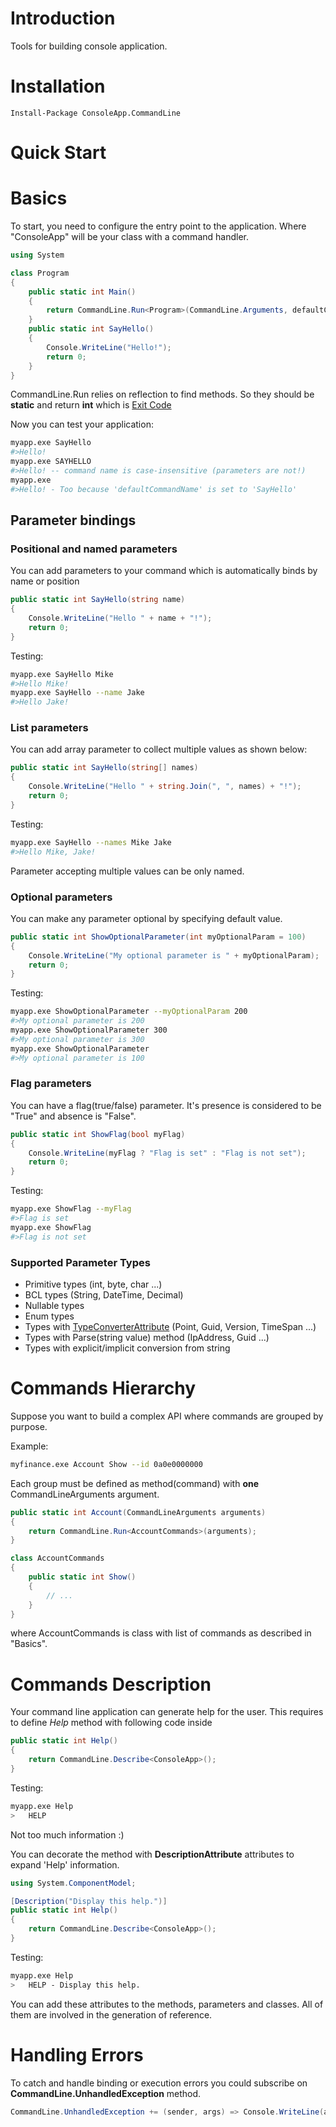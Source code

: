 Introduction
============
Tools for building console application.

Installation
============
```
Install-Package ConsoleApp.CommandLine
```

Quick Start
============
# Basics
To start, you need to configure the entry point to the application. Where "ConsoleApp" will be your class with a command handler.
```csharp
using System

class Program
{
	public static int Main()
	{
		return CommandLine.Run<Program>(CommandLine.Arguments, defaultCommandName: "SayHello")
	}	
	public static int SayHello()
	{
		Console.WriteLine("Hello!");
		return 0;
	}
}
```
CommandLine.Run relies on reflection to find methods. So they should be **static** and return **int** which is [Exit Code](https://en.wikipedia.org/wiki/Exit_status)

Now you can test your application:
```bash
myapp.exe SayHello 
#>Hello!
myapp.exe SAYHELLO
#>Hello! -- command name is case-insensitive (parameters are not!)
myapp.exe 
#>Hello! - Too because 'defaultCommandName' is set to 'SayHello'
```
## Parameter bindings
### Positional and named parameters
You can add parameters to your command which is automatically binds by name or position
```csharp
public static int SayHello(string name)
{
	Console.WriteLine("Hello " + name + "!");
	return 0;
}
```
Testing:
```bash
myapp.exe SayHello Mike 
#>Hello Mike!
myapp.exe SayHello --name Jake
#>Hello Jake!
```

### List  parameters
You can add array parameter to collect multiple values as shown below:
```csharp
public static int SayHello(string[] names)
{
	Console.WriteLine("Hello " + string.Join(", ", names) + "!");
	return 0;
}
```
Testing:
```bash
myapp.exe SayHello --names Mike Jake
#>Hello Mike, Jake!
```
Parameter accepting multiple values can be only named.

### Optional parameters
You can make any parameter optional by specifying default value.
```csharp
public static int ShowOptionalParameter(int myOptionalParam = 100)
{
	Console.WriteLine("My optional parameter is " + myOptionalParam);
	return 0;
}
```
Testing:
```bash
myapp.exe ShowOptionalParameter --myOptionalParam 200
#>My optional parameter is 200
myapp.exe ShowOptionalParameter 300
#>My optional parameter is 300
myapp.exe ShowOptionalParameter
#>My optional parameter is 100
```

### Flag parameters
You can have a flag(true/false) parameter. It's presence is considered to be "True" and absence is "False".
```csharp
public static int ShowFlag(bool myFlag)
{
	Console.WriteLine(myFlag ? "Flag is set" : "Flag is not set");
	return 0;
}
```
Testing:
```bash
myapp.exe ShowFlag --myFlag
#>Flag is set
myapp.exe ShowFlag
#>Flag is not set
```
### Supported Parameter Types
* Primitive types (int, byte, char ...)
* BCL types (String, DateTime, Decimal)
* Nullable types
* Enum types
* Types with [TypeConverterAttribute](https://msdn.microsoft.com/en-us/library/system.componentmodel.typeconverterattribute(v=vs.110).aspx) (Point, Guid, Version, TimeSpan ...)
* Types with Parse(string value) method (IpAddress, Guid ...)
* Types with explicit/implicit conversion from string

# Сommands Hierarchy
Suppose you want to build a complex API where commands are grouped by purpose. 

Example:
```bash
myfinance.exe Account Show --id 0a0e0000000
```

Each group must be defined as method(command) with **one** CommandLineArguments argument.
```csharp
public static int Account(CommandLineArguments arguments)
{
	return CommandLine.Run<AccountCommands>(arguments);
}

class AccountCommands
{
	public static int Show()
	{
		// ...
	}
}
```
where AccountCommands is class with list of commands as described in "Basics". 

# Commands Description
Your command line application can generate help for the user. This requires to define *Help* method with following code inside
```csharp
public static int Help()
{
	return CommandLine.Describe<ConsoleApp>();
}
```
Testing:
```bash
myapp.exe Help
>	HELP
```
Not too much information :)

You can decorate the method with **DescriptionAttribute** attributes to expand 'Help' information.
```csharp
using System.ComponentModel;

[Description("Display this help.")]
public static int Help()
{
	return CommandLine.Describe<ConsoleApp>();
}
```
Testing:
```bash
myapp.exe Help
>	HELP - Display this help.
```
You can add these attributes to the methods, parameters and classes. All of them are involved in the generation of reference.

# Handling Errors
To catch and handle binding or execution errors you could subscribe on **CommandLine.UnhandledException** method.
```csharp
CommandLine.UnhandledException += (sender, args) => Console.WriteLine(args.ExceptionObject.ToString());
```
